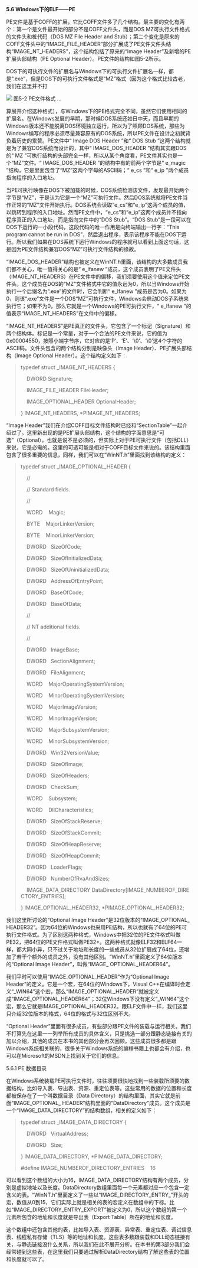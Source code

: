 **5.6 Windows下的ELF——PE**

PE文件是基于COFF的扩展，它比COFF文件多了几个结构。最主要的变化有两个：第一个是文件最开始的部分不是COFF文件头，而是DOS MZ可执行文件格式的文件头和桩代码（DOS MZ File Header and Stub）；第二个变化是原来的COFF文件头中的“IMAGE_FILE_HEADER”部分扩展成了PE文件文件头结构“IMAGE_NT_HEADERS”，这个结构包括了原来的“Image Header”及新增的PE扩展头部结构（PE Optional Header）。PE文件的结构如图5-2所示。

DOS下的可执行文件的扩展名与Windows下的可执行文件扩展名一样，都是“.exe”，但是DOS下的可执行文件格式是“MZ”格式（因为这个格式比较古老，我们在这里并不打

![](0-Assets/Epubook/程序员的自我修养：链接、装载与库%20(俞甲子%20石凡%20潘爱民)%20/images/Image00053.jpg) 图5-2 PE文件格式 …

算展开介绍这种格式），与Windows下的PE格式完全不同，虽然它们使用相同的扩展名。在Windows发展的早期，那时候DOS系统还如日中天，而且早期的Windows版本还不能脱离DOS环境独立运行，所以为了照顾DOS系统，那些为Windows编写的程序必须尽量兼容原有的DOS系统，所以PE文件在设计之初就背负着历史的累赘。PE文件中“ Image DOS Header ”和“ DOS Stub ”这两个结构就是为了兼容DOS系统而设计的，其中“ IMAGE_DOS_HEADER ”结构其实跟DOS的“ MZ ”可执行结构的头部完全一样，所以从某个角度看，PE文件其实也是一个“MZ”文件。“ IMAGE_DOS_HEADER ”的结构中有的前两个字节是“ e_magic ”结构，它是里面包含了“MZ”这两个字母的ASCII码；“ e_cs ”和“ e_ip ”两个成员指向程序的入口地址。

当PE可执行映像在DOS下被加载的时候，DOS系统检测该文件，发现最开始两个字节是“MZ”，于是认为它是一个“MZ”可执行文件。然后DOS系统就将PE文件当作正常的“MZ”文件开始执行。DOS系统会读取“e_cs”和“e_ip”这两个成员的值，以跳转到程序的入口地址。然而PE文件中，“e_cs”和“e_ip”这两个成员并不指向程序真正的入口地址，而是指向文件中的“DOS Stub”。“DOS Stub”是一段可以在DOS下运行的一小段代码，这段代码的唯一作用是向终端输出一行字：“This program cannot be run in DOS”，然后退出程序，表示该程序不能在DOS下运行。所以我们如果在DOS系统下运行Windows的程序就可以看到上面这句话，这是因为PE文件结构兼容DOS“MZ”可执行文件结构的缘故。

“IMAGE_DOS_HEADER”结构也被定义在WinNT.h里面，该结构的大多数成员我们都不关心，唯一值得关心的是“ e_lfanew ”成员，这个成员表明了PE文件头（IMAGE_NT_HEADERS）在PE文件中的偏移，我们须要使用这个值来定位PE文件头。这个成员在DOS的“MZ”文件格式中它的值永远为0，所以当Windows开始执行一个后缀名为“.exe”的文件时，它会判断“ e_lfanew ”成员是否为0。如果为0，则该“.exe”文件是一个DOS“MZ”可执行文件，Windows会启动DOS子系统来执行它；如果不为0，那么它就是一个Windows的PE可执行文件，“ e_lfanew ”的值表示“IMAGE_NT_HEADERS”在文件中的偏移。

“IMAGE_NT_HEADERS”是PE真正的文件头，它包含了一个标记（Signature）和两个结构体。标记是一个常量，对于一个合法的PE文件来说，它的值为0x00004550，按照小端字节序，它对应的是’P’、‘E’、‘\0’、‘\0’这4个字符的ASCII码。文件头包含的两个结构分别是映像头（Image Header）、PE扩展头部结构（Image Optional Header）。这个结构定义如下：

> typedef struct _IMAGE_NT_HEADERS {  
>   
>     DWORD Signature;  
>   
>     IMAGE_FILE_HEADER FileHeader;  
>   
>     IMAGE_OPTIONAL_HEADER OptionalHeader;  
>   
> } IMAGE_NT_HEADERS, *PIMAGE_NT_HEADERS;  
>   

“Image Header”我们在介绍COFF目标文件结构时已经和“SectionTable”一起介绍过了。这里新出现的是PE扩展头部结构，这个结构的字面意思是“可选”（Optional），也就是说不是必须的，但实际上对于PE可执行文件（包括DLL）来说，它是必需的。这里的可选可能是相对于COFF目标文件来说的。该结构里面包含了很多重要的信息，同样，我们可以在“WinNT.h”里面找到该结构的定义：

> typedef struct _IMAGE_OPTIONAL_HEADER {  
>   
>     //  
>   
>     // Standard fields.  
>   
>     //  
>   
>     WORD    Magic;  
>   
>     BYTE    MajorLinkerVersion;  
>   
>     BYTE    MinorLinkerVersion;  
>   
>     DWORD   SizeOfCode;  
>   
>     DWORD   SizeOfInitializedData;  
>   
>     DWORD   SizeOfUninitializedData;  
>   
>     DWORD   AddressOfEntryPoint;  
>   
>     DWORD   BaseOfCode;  
>   
>     DWORD   BaseOfData;  
>   
>   
>   
>     //  
>   
>     // NT additional fields.  
>   
>     //  
>   
>     DWORD   ImageBase;  
>   
>     DWORD   SectionAlignment;  
>   
>     DWORD   FileAlignment;  
>   
>     WORD    MajorOperatingSystemVersion;  
>   
>     WORD    MinorOperatingSystemVersion;  
>   
>     WORD    MajorImageVersion;  
>   
>     WORD    MinorImageVersion;  
>   
>     WORD    MajorSubsystemVersion;  
>   
>     WORD    MinorSubsystemVersion;  
>   
>     DWORD   Win32VersionValue;  
>   
>     DWORD   SizeOfImage;  
>   
>     DWORD   SizeOfHeaders;  
>   
>     DWORD   CheckSum;  
>   
>     WORD    Subsystem;  
>   
>     WORD    DllCharacteristics;  
>   
>     DWORD   SizeOfStackReserve;  
>   
>     DWORD   SizeOfStackCommit;  
>   
>     DWORD   SizeOfHeapReserve;  
>   
>     DWORD   SizeOfHeapCommit;  
>   
>     DWORD   LoaderFlags;  
>   
>     DWORD   NumberOfRvaAndSizes;  
>   
>     IMAGE_DATA_DIRECTORY DataDirectory[IMAGE_NUMBEROF_DIRECTORY_ENTRIES];  
>   
> } IMAGE_OPTIONAL_HEADER32, *PIMAGE_OPTIONAL_HEADER32;  
>   

我们这里所讨论的“Optional Image Header”是32位版本的“IMAGE_OPTIONAL_ HEADER32”。因为64位的Windows也采用PE结构，所以也就有了64位的PE可执行文件格式。为了区别这两种格式，Windows中把32位的PE文件格式叫做PE32，把64位的PE文件格式叫做PE32+。这两种格式就像ELF32和ELF64一样，都大同小异，只不过关于地址和长度的一些成员从32位扩展成了64位，还增加了若干个额外的成员之外，没有其他区别。“WinNT.h”里面定义了64位版本的“Optional Image Header”，叫做“IMAGE_ OPTIONAL_HEADER64”。

我们平时可以使用“IMAGE_OPTIONAL_HEADER”作为“Optional Image Header”的定义。它是一个宏，在64位的Windows下，Visual C++在编译时会定义“_WIN64”这个宏，那么“IMAGE_OPTIONAL_HEADER”就被定义成“IMAGE_OPTIONAL_HEADER64”；32位Windows下没有定义“_WIN64”这个宏，那么它就是IMAGE_OPTIONAL_HEADER32。跟ELF文件中一样，我们这里只介绍32位版本的格式，64位的格式与32位区别不大。

“Optional Header”里面有很多成员，有些部分跟PE文件的装载与运行相关。我们不打算先在这里一一列举所有成员的具体含义，只是挑选一部分跟静态链接有关的加以介绍，其他的成员在本书的其他部分会再次回顾。这些成员很多都是跟Windows系统相关联的，很多关于Windows系统的编程书籍上也都会有介绍，也可以在Microsoft的MSDN上找到关于它们的信息。

5.6.1 PE 数据目录

在Windows系统装载PE可执行文件时，往往须要很快地找到一些装载所须要的数据结构，比如导入表、导出表、资源、重定位表等。这些常用的数据的位置和长度都被保存在了一个叫数据目录（Data Directory）的结构里面，其实它就是前面“IMAGE_OPTIONAL_ HEADER”结构里面的“DataDirectory”成员。这个成员是一个“IMAGE_DATA_DIRECTORY”的结构数组，相关的定义如下：

> typedef struct _IMAGE_DATA_DIRECTORY {  
>   
>     DWORD   VirtualAddress;  
>   
>     DWORD   Size;  
>   
> } IMAGE_DATA_DIRECTORY, *PIMAGE_DATA_DIRECTORY;  
>   
>   
>   
> #define IMAGE_NUMBEROF_DIRECTORY_ENTRIES    16  
>   

可以看到这个数组的大小为16，IMAGE_DATA_DIRECTORY结构有两个成员，分别是虚拟地址以及长度。DataDirectory数组里面每一个元素都对应一个包含一定含义的表。“WinNT.h”里面定义了一些以“IMAGE_DIRECTORY_ENTRY_”开头的宏，数值从0到15，它们实际上就是相关的表的宏定义在数组中的下标。比如“IMAGE_DIRECTORY_ENTRY_EXPORT”被定义为0，所以这个数组的第一个元素所包含的地址和长度就是导出表（Export Table）所在的地址和长度。

这个数组中还包含其他的表，比如导入表、资源表、异常表、重定位表、调试信息表、线程私有存储（TLS）等的地址和长度。这些表多数跟装载和DLL动态链接有关，与静态链接没什么关系，所以我们在此不展开分析。在本书的第3部分我们会经常碰到这些表，在这里我们只要通过解析DataDirectory结构了解这些表的位置和长度就可以了。